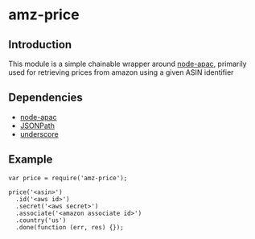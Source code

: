# amz-price

## Introduction

This module is a simple chainable wrapper around [node-apac](http://github.com/dmcquay/node-apac), primarily used for retrieving prices from amazon using a given ASIN identifier

## Dependencies

* [node-apac](http://github.com/dmcquay/node-apac)
* [JSONPath](http://github.com/s3u/JSONPath)
* [underscore](http://underscorejs.org)

## Example

    var price = require('amz-price');

    price('<asin>')
      .id('<aws id>')
      .secret('<aws secret>')
      .associate('<amazon associate id>')
      .country('us')
      .done(function (err, res) {});
